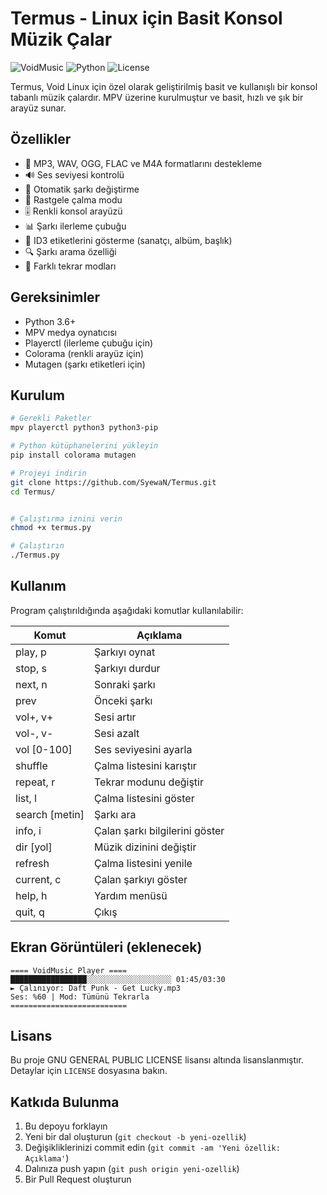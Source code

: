 # Termus - Linux için Basit Konsol Müzik Çalar

![VoidMusic](https://img.shields.io/badge/VoidMusic-v1.0-blue)
![Python](https://img.shields.io/badge/Python-3.6+-blue)
![License](https://img.shields.io/badge/license-MIT-green)

Termus, Void Linux için özel olarak geliştirilmiş basit ve kullanışlı bir konsol tabanlı müzik çalardır. MPV üzerine kurulmuştur ve basit, hızlı ve şık bir arayüz sunar.

## Özellikler

- 🎵 MP3, WAV, OGG, FLAC ve M4A formatlarını destekleme
- 🔊 Ses seviyesi kontrolü
- 🔄 Otomatik şarkı değiştirme
- 🔀 Rastgele çalma modu
- 🎚️ Renkli konsol arayüzü
- 📊 Şarkı ilerleme çubuğu
- 📝 ID3 etiketlerini gösterme (sanatçı, albüm, başlık)
- 🔍 Şarkı arama özelliği
- 🔁 Farklı tekrar modları

## Gereksinimler

- Python 3.6+
- MPV medya oynatıcısı
- Playerctl (ilerleme çubuğu için)
- Colorama (renkli arayüz için)
- Mutagen (şarkı etiketleri için)

## Kurulum

```bash
# Gerekli Paketler
mpv playerctl python3 python3-pip

# Python kütüphanelerini yükleyin
pip install colorama mutagen

# Projeyi indirin
git clone https://github.com/SyewaN/Termus.git
cd Termus/


# Çalıştırma iznini verin
chmod +x termus.py

# Çalıştırın
./Termus.py
```

## Kullanım

Program çalıştırıldığında aşağıdaki komutlar kullanılabilir:

| Komut        | Açıklama                                |
|--------------|----------------------------------------|
| play, p      | Şarkıyı oynat                          |
| stop, s      | Şarkıyı durdur                         |
| next, n      | Sonraki şarkı                          |
| prev         | Önceki şarkı                           |
| vol+, v+     | Sesi artır                             |
| vol-, v-     | Sesi azalt                             |
| vol [0-100]  | Ses seviyesini ayarla                  |
| shuffle      | Çalma listesini karıştır               |
| repeat, r    | Tekrar modunu değiştir                 |
| list, l      | Çalma listesini göster                 |
| search [metin] | Şarkı ara                            |
| info, i      | Çalan şarkı bilgilerini göster         |
| dir [yol]    | Müzik dizinini değiştir                |
| refresh      | Çalma listesini yenile                 |
| current, c   | Çalan şarkıyı göster                   |
| help, h      | Yardım menüsü                          |
| quit, q      | Çıkış                                  |

## Ekran Görüntüleri (eklenecek)

```
==== VoidMusic Player ====
█████████████████░░░░░░░░░░░░░░░░░░░ 01:45/03:30
► Çalınıyor: Daft Punk - Get Lucky.mp3
Ses: %60 | Mod: Tümünü Tekrarla
==========================
```

## Lisans

Bu proje GNU GENERAL PUBLIC LICENSE lisansı altında lisanslanmıştır. Detaylar için `LICENSE` dosyasına bakın.

## Katkıda Bulunma

1. Bu depoyu forklayın
2. Yeni bir dal oluşturun (`git checkout -b yeni-ozellik`)
3. Değişikliklerinizi commit edin (`git commit -am 'Yeni özellik: Açıklama'`)
4. Dalınıza push yapın (`git push origin yeni-ozellik`)
5. Bir Pull Request oluşturun
